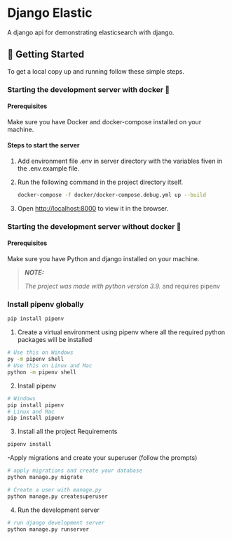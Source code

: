 # Django Elastic
A django api for demonstrating elasticsearch with django.


## 🧩 Getting Started

To get a local copy up and running follow these simple steps.

### Starting the development server with docker 🐳

#### Prerequisites

Make sure you have Docker and docker-compose installed on your machine.

#### Steps to start the server

1. Add environment file .env in server directory with the variables fiven in the .env.example file.
2. Run the following command in the project directory itself.

      ```sh
      docker-compose -f docker/docker-compose.debug.yml up --build
      ```

3. Open <http://localhost:8000> to view it in the browser.

### Starting the development server without docker 📡

#### Prerequisites

Make sure you have Python and django installed on your machine.

> **_NOTE:_**
>
>_The project was made with python version 3.9._ and requires pipenv

### Install pipenv globally
```bash
pip install pipenv
```

1. Create a virtual environment using pipenv where all the required python packages will be installed

```bash
# Use this on Windows
py -m pipenv shell
# Use this on Linux and Mac
python -m pipenv shell
```
2. Install pipenv

```bash
# Windows
pip install pipenv
# Linux and Mac
pip install pipenv
```

3. Install all the project Requirements
```bash
pipenv install 
```
-Apply migrations and create your superuser (follow the prompts)

```bash
# apply migrations and create your database
python manage.py migrate

# Create a user with manage.py
python manage.py createsuperuser
```


4. Run the development server

```bash
# run django development server
python manage.py runserver
```